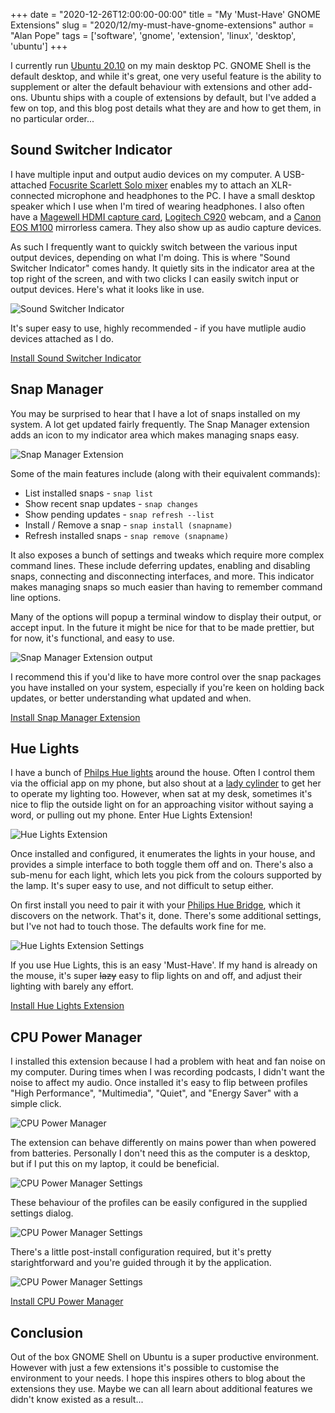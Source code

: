 +++
date = "2020-12-26T12:00:00-00:00"
title = "My 'Must-Have' GNOME Extensions"
slug = "2020/12/my-must-have-gnome-extensions"
author = "Alan Pope"
tags = ['software', 'gnome', 'extension', 'linux', 'desktop', 'ubuntu']
+++

I currently run [Ubuntu 20.10](https://ubuntu.com/download) on my main desktop PC. GNOME Shell is the default desktop, and while it's great, one very useful feature is the ability to supplement or alter the default behaviour with extensions and other add-ons. Ubuntu ships with a couple of extensions by default, but I've added a few on top, and this blog post details what they are and how to get them, in no particular order...

## Sound Switcher Indicator

I have multiple input and output audio devices on my computer. A USB-attached [Focusrite Scarlett Solo mixer](https://geni.us/Iuy8e) enables my to attach an XLR-connected microphone and headphones to the PC. I have a small desktop speaker which I use when I'm tired of wearing headphones. I also often have a [Magewell HDMI capture card](https://geni.us/8qJn), [Logitech C920](https://geni.us/V3qb) webcam, and a [Canon EOS M100](https://geni.us/ZGlnO) mirrorless camera. They also show up as audio capture devices.

As such I frequently want to quickly switch between the various input output devices, depending on what I'm doing. This is where "Sound Switcher Indicator" comes handy. It quietly sits in the indicator area at the top right of the screen, and with two clicks I can easily switch input or output devices. Here's what it looks like in use.

![Sound Switcher Indicator](/images/2020-12-26/iss.png)

It's super easy to use, highly recommended - if you have mutliple audio devices attached as I do.

[Install Sound Switcher Indicator](https://yktoo.com/en/software/sound-switcher-indicator/)

## Snap Manager

You may be surprised to hear that I have a lot of snaps installed on my system. A lot get updated fairly frequently. The Snap Manager extension adds an icon to my indicator area which makes managing snaps easy.

![Snap Manager Extension](/images/2020-12-26/snap-manager.png)

Some of the main features include (along with their equivalent commands):

* List installed snaps - `snap list`
* Show recent snap updates - `snap changes`
* Show pending updates - `snap refresh --list`
* Install / Remove a snap - `snap install (snapname)`
* Refresh installed snaps - `snap remove (snapname)`

It also exposes a bunch of settings and tweaks which require more complex command lines. These include deferring updates, enabling and disabling snaps, connecting and disconnecting interfaces, and more. This indicator makes managing snaps so much easier than having to remember command line options.

Many of the options will popup a terminal window to display their output, or accept input. In the future it might be nice for that to be made prettier, but for now, it's functional, and easy to use.

![Snap Manager Extension output](/images/2020-12-26/snap-output.png)

I recommend this if you'd like to have more control over the snap packages you have installed on your system, especially if you're keen on holding back updates, or better understanding what updated and when.

[Install Snap Manager Extension](https://extensions.gnome.org/extension/3715/snap-manager/)

## Hue Lights

I have a bunch of [Philps Hue lights](https://geni.us/qmyA2C) around the house. Often I control them via the official app on my phone, but also shout at a [lady cylinder](https://geni.us/Lndnb) to get her to operate my lighting too. However, when sat at my desk, sometimes it's nice to flip the outside light on for an approaching visitor without saying a word, or pulling out my phone. Enter Hue Lights Extension!

![Hue Lights Extension](/images/2020-12-26/hue-lights.png)

Once installed and configured, it enumerates the lights in your house, and provides a simple interface to both toggle them off and on. There's also a sub-menu for each light, which lets you pick from the colours supported by the lamp. It's super easy to use, and not difficult to setup either. 

On first install you need to pair it with your [Philips Hue Bridge](https://geni.us/cFb8Xbl), which it discovers on the network. That's it, done. There's some additional settings, but I've not had to touch those. The defaults work fine for me.

![Hue Lights Extension Settings](/images/2020-12-26/hue-settings.png)

If you use Hue Lights, this is an easy 'Must-Have'. If my hand is already on the mouse, it's super ~~lazy~~ easy to flip lights on and off, and adjust their lighting with barely any effort.

[Install Hue Lights Extension](https://extensions.gnome.org/extension/3737/hue-lights/)

## CPU Power Manager

I installed this extension because I had a problem with heat and fan noise on my computer. During times when I was recording podcasts, I didn't want the noise to affect my audio. Once installed it's easy to flip between profiles "High Performance", "Multimedia", "Quiet", and "Energy Saver" with a simple click. 

![CPU Power Manager](/images/2020-12-26/cpu-power-manager.png)

The extension can behave differently on mains power than when powered from batteries. Personally I don't need this as the computer is a desktop, but if I put this on my laptop, it could be beneficial.

![CPU Power Manager Settings](/images/2020-12-26/cpu-power-manager-settings-1.png)

These behaviour of the profiles can be easily configured in the supplied settings dialog.

![CPU Power Manager Settings](/images/2020-12-26/cpu-power-manager-settings-2.png)

There's a little post-install configuration required, but it's pretty starightforward and you're guided through it by the application.

![CPU Power Manager Settings](/images/2020-12-26/cpu-power-manager-settings-3.png)

[Install CPU Power Manager](https://extensions.gnome.org/extension/945/cpu-power-manager/)

## Conclusion

Out of the box GNOME Shell on Ubuntu is a super productive environment. However with just a few extensions it's possible to customise the environment to your needs. I hope this inspires others to blog about the extensions they use. Maybe we can all learn about additional features we didn't know existed as a result...